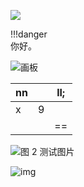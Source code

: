 ![](https://cdn.nlark.com/yuque/0/2025/png/28137921/1748069302549-05718e26-8c08-423d-8761-4e6621663b31.png)

!!!danger    
    你好。

![画板](https://cdn.nlark.com/yuque/0/2025/jpeg/28137921/1748069716156-283104c1-89c9-435a-99ce-b1636533f49a.jpeg)

| nn | | ll; |
| --- | --- | --- |
| x | 9 | |
| | | == |


![图 2 测试图片](https://cdn.nlark.com/yuque/0/2025/png/28137921/1748069302549-05718e26-8c08-423d-8761-4e6621663b31.png)

![img](https://tonmoon.obs.cn-east-3.myhuaweicloud.com/img/tonmoon/1748069716156-283104c1-89c9-435a-99ce-b1636533f49a.jpeg)